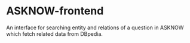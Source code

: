 # ASKNOW-frontend
An interface for searching entity and relations of a question in ASKNOW which fetch related data from DBpedia.
